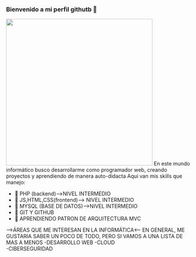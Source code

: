 ### Bienvenido a mi perfil githutb 👋 ##
<img src="https://media.giphy.com/media/v1.Y2lkPTc5MGI3NjExYzZhNDNlNmY4MzIwYTIyYWFmMTVmODEyYzdmYjliNDc2MDBlZTAzZSZjdD1n/fr4GKfJFL92G3z1LkV/giphy.gif" width='400'/>
En este mundo informático busco desarrollarme como programador web, creando proyectos y aprendiendo de manera
auto-didacta
Aqui van mis skills que manejo:

- 🔭 PHP (backend)-->NIVEL INTERMEDIO
- 🌱 JS,HTML,CSS(frontend)--> NIVEL INTERMEDIO
- 👯 MYSQL (BASE DE DATOS)-->NIVEL INTERMEDIO
- 🤔 GIT Y GITHUB 
- 💬 APRENDIENDO PATRON DE ARQUITECTURA MVC

-->ÁREAS QUE ME INTERESAN EN LA INFORMÁTICA<--
  EN GENERAL, ME GUSTARIA SABER UN POCO DE TODO, PERO SI VAMOS A UNA LISTA DE MAS A MENOS
            -DESARROLLO WEB
            -CLOUD  
            -CIBERSEGURIDAD
